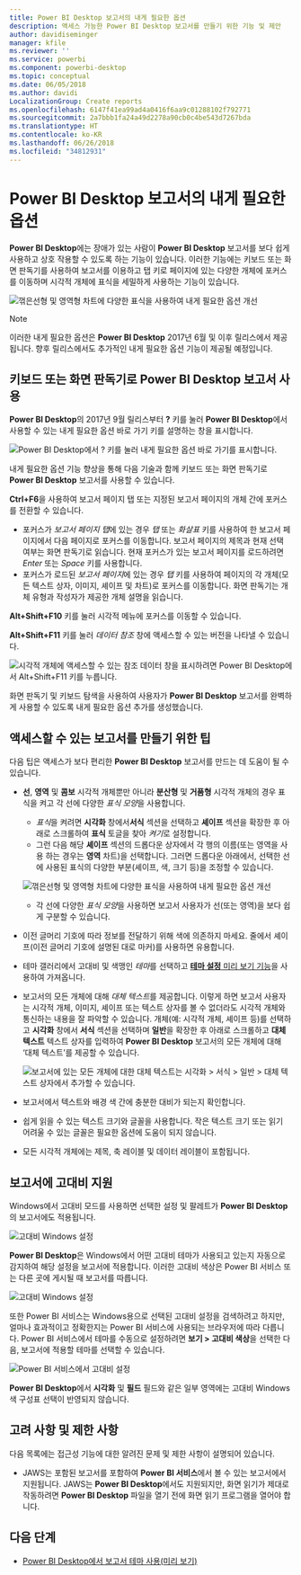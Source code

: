 ```yaml
---
title: Power BI Desktop 보고서의 내게 필요한 옵션
description: 액세스 가능한 Power BI Desktop 보고서를 만들기 위한 기능 및 제안
author: davidiseminger
manager: kfile
ms.reviewer: ''
ms.service: powerbi
ms.component: powerbi-desktop
ms.topic: conceptual
ms.date: 06/05/2018
ms.author: davidi
LocalizationGroup: Create reports
ms.openlocfilehash: 6147f41ea99ad4a0416f6aa9c01288102f792771
ms.sourcegitcommit: 2a7bbb1fa24a49d2278a90cb0c4be543d7267bda
ms.translationtype: HT
ms.contentlocale: ko-KR
ms.lasthandoff: 06/26/2018
ms.locfileid: "34812931"
---
```

# <a name="accessibility-in-power-bi-desktop-reports"></a>Power BI Desktop 보고서의 내게 필요한 옵션
**Power BI Desktop**에는 장애가 있는 사람이 **Power BI Desktop** 보고서를 보다 쉽게 사용하고 상호 작용할 수 있도록 하는 기능이 있습니다. 이러한 기능에는 키보드 또는 화면 판독기를 사용하여 보고서를 이용하고 탭 키로 페이지에 있는 다양한 개체에 포커스를 이동하며 시각적 개체에 표식을 세밀하게 사용하는 기능이 있습니다.

![꺾은선형 및 영역형 차트에 다양한 표식을 사용하여 내게 필요한 옵션 개선](media/desktop-accessibility/accessibility_01.png)

> [!NOTE]
> 이러한 내게 필요한 옵션은 **Power BI Desktop** 2017년 6월 및 이후 릴리스에서 제공됩니다. 향후 릴리스에서도 추가적인 내게 필요한 옵션 기능이 제공될 예정입니다.
> 
> 

## <a name="consuming-a-power-bi-desktop-report-with-a-keyboard-or-screen-reader"></a>키보드 또는 화면 판독기로 Power BI Desktop 보고서 사용
**Power BI Desktop**의 2017년 9월 릴리스부터 **?** 키를 눌러 **Power BI Desktop**에서 사용할 수 있는 내게 필요한 옵션 바로 가기 키를 설명하는 창을 표시합니다.

![Power BI Desktop에서 ? 키를 눌러 내게 필요한 옵션 바로 가기를 표시합니다.](media/desktop-accessibility/accessibility_03.png)

내게 필요한 옵션 기능 향상을 통해 다음 기술과 함께 키보드 또는 화면 판독기로 **Power BI Desktop** 보고서를 사용할 수 있습니다.

**Ctrl+F6**을 사용하여 보고서 페이지 탭 또는 지정된 보고서 페이지의 개체 간에 포커스를 전환할 수 있습니다.

* 포커스가 *보고서 페이지 탭*에 있는 경우 *탭* 또는 *화살표* 키를 사용하여 한 보고서 페이지에서 다음 페이지로 포커스를 이동합니다. 보고서 페이지의 제목과 현재 선택 여부는 화면 판독기로 읽습니다. 현재 포커스가 있는 보고서 페이지를 로드하려면 *Enter* 또는 *Space* 키를 사용합니다.
* 포커스가 로드된 *보고서 페이지*에 있는 경우 *탭* 키를 사용하여 페이지의 각 개체(모든 텍스트 상자, 이미지, 셰이프 및 차트)로 포커스를 이동합니다. 화면 판독기는 개체 유형과 작성자가 제공한 개체 설명을 읽습니다. 

**Alt+Shift+F10** 키를 눌러 시각적 메뉴에 포커스를 이동할 수 있습니다.

**Alt+Shift+F11** 키를 눌러 *데이터 참조* 창에 액세스할 수 있는 버전을 나타낼 수 있습니다.

![시각적 개체에 액세스할 수 있는 참조 데이터 창을 표시하려면 Power BI Desktop에서 Alt+Shift+F11 키를 누릅니다.](media/desktop-accessibility/accessibility_04.png)

화면 판독기 및 키보드 탐색을 사용하여 사용자가 **Power BI Desktop** 보고서를 완벽하게 사용할 수 있도록 내게 필요한 옵션 추가를 생성했습니다.

## <a name="tips-for-creating-accessible-reports"></a>액세스할 수 있는 보고서를 만들기 위한 팁
다음 팁은 액세스가 보다 편리한 **Power BI Desktop** 보고서를 만드는 데 도움이 될 수 있습니다.

* **선**, **영역** 및 **콤보** 시각적 개체뿐만 아니라 **분산형** 및 **거품형** 시각적 개체의 경우 표식을 켜고 각 선에 다양한 *표식 모양*을 사용합니다.
  
  * *표식*을 켜려면 **시각화** 창에서**서식** 섹션을 선택하고 **셰이프** 섹션을 확장한 후 아래로 스크롤하여 **표식** 토글을 찾아 *켜기*로 설정합니다.
  * 그런 다음 해당 **셰이프** 섹션의 드롭다운 상자에서 각 행의 이름(또는 영역을 사용 하는 경우는 **영역** 차트)을 선택합니다. 그러면 드롭다운 아래에서, 선택한 선에 사용된 표식의 다양한 부분(셰이프, 색, 크기 등)을 조정할 수 있습니다.
  
  ![꺾은선형 및 영역형 차트에 다양한 표식을 사용하여 내게 필요한 옵션 개선](media/desktop-accessibility/accessibility_01.png)
  
  * 각 선에 다양한 *표식 모양*을 사용하면 보고서 사용자가 선(또는 영역)을 보다 쉽게 구분할 수 있습니다.
* 이전 글머리 기호에 따라 정보를 전달하기 위해 색에 의존하지 마세요. 줄에서 셰이프(이전 글머리 기호에 설명된 대로 마커)를 사용하면 유용합니다.
* 테마 갤러리에서 고대비 및 색맹인 *테마*를 선택하고 [**테마 설정** 미리 보기 기능](desktop-report-themes.md)을 사용하여 가져옵니다.
* 보고서의 모든 개체에 대해 *대체 텍스트*를 제공합니다. 이렇게 하면 보고서 사용자는 시각적 개체, 이미지, 셰이프 또는 텍스트 상자를 볼 수 없더라도 시각적 개체와 통신하는 내용을 잘 파악할 수 있습니다. 개체(예: 시각적 개체, 셰이프 등)를 선택하고 **시각화** 창에서 **서식** 섹션을 선택하며 **일반**을 확장한 후 아래로 스크롤하고 **대체 텍스트** 텍스트 상자를 입력하여 **Power BI Desktop** 보고서의 모든 개체에 대해 ‘대체 텍스트’를 제공할 수 있습니다.
  
  ![보고서에 있는 모든 개체에 대한 대체 텍스트는 시각화 > 서식 > 일반 > 대체 텍스트 상자에서 추가할 수 있습니다.](media/desktop-accessibility/accessibility_02.png)
* 보고서에서 텍스트와 배경 색 간에 충분한 대비가 되는지 확인합니다.
* 쉽게 읽을 수 있는 텍스트 크기와 글꼴을 사용합니다. 작은 텍스트 크기 또는 읽기 어려울 수 있는 글꼴은 필요한 옵션에 도움이 되지 않습니다.
* 모든 시각적 개체에는 제목, 축 레이블 및 데이터 레이블이 포함됩니다.

## <a name="high-contrast-support-for-reports"></a>보고서에 고대비 지원

Windows에서 고대비 모드를 사용하면 선택한 설정 및 팔레트가 **Power BI Desktop**의 보고서에도 적용됩니다. 

![고대비 Windows 설정](media/desktop-accessibility/accessibility_05.png)

**Power BI Desktop**은 Windows에서 어떤 고대비 테마가 사용되고 있는지 자동으로 감지하여 해당 설정을 보고서에 적용합니다. 이러한 고대비 색상은 Power BI 서비스 또는 다른 곳에 게시될 때 보고서를 따릅니다.

![고대비 Windows 설정](media/desktop-accessibility/accessibility_05b.png)

또한 Power BI 서비스는 Windows용으로 선택된 고대비 설정을 검색하려고 하지만, 얼마나 효과적이고 정확한지는 Power BI 서비스에 사용되는 브라우저에 따라 다릅니다. Power BI 서비스에서 테마를 수동으로 설정하려면 **보기 > 고대비 색상**을 선택한 다음, 보고서에 적용할 테마를 선택할 수 있습니다.

![Power BI 서비스에서 고대비 설정](media/desktop-accessibility/accessibility_06.png)

**Power BI Desktop**에서 **시각화** 및 **필드** 필드와 같은 일부 영역에는 고대비 Windows 색 구성표 선택이 반영되지 않습니다.


## <a name="considerations-and-limitations"></a>고려 사항 및 제한 사항
다음 목록에는 접근성 기능에 대한 알려진 문제 및 제한 사항이 설명되어 있습니다.

* JAWS는 포함된 보고서를 포함하여 **Power BI 서비스**에서 볼 수 있는 보고서에서 지원됩니다. JAWS는 **Power BI Desktop**에서도 지원되지만, 화면 읽기가 제대로 작동하려면 **Power BI Desktop** 파일을 열기 전에 화면 읽기 프로그램을 열어야 합니다.

## <a name="next-steps"></a>다음 단계
* [Power BI Desktop에서 보고서 테마 사용(미리 보기)](desktop-report-themes.md)

